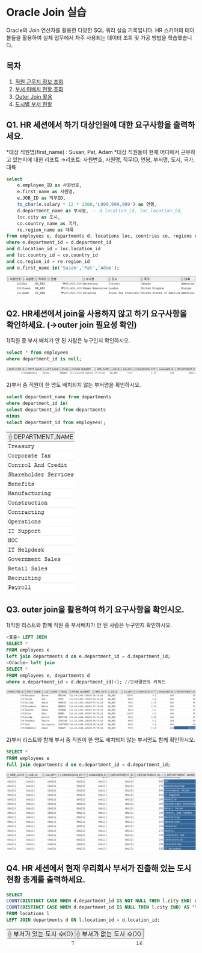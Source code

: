 # Oracle Join 실습

Oracle의 Join 연산자를 활용한 다양한 SQL 쿼리 실습 기록입니다.
HR 스키마의 테이블들을 활용하여 실제 업무에서 자주 사용되는 데이터 조회 및 가공 방법을 학습했습니다.

## 목차
1. [직원 근무지 정보 조회](#q1-hr-세션에서-하기-대상인원에-대한-요구사항을-출력하세요)
2. [부서 미배치 현황 조회](#q2-hr세션에서-join을-사용하지-않고-하기-요구사항을-확인하세요)
3. [Outer Join 활용](#q3-outer-join을-활용하여-하기-요구사항을-확인시오)
4. [도시별 부서 현황](#q4-hr-세션에서-현재-우리회사-부서가-진출해-있는-도시-현황-총계를-출력하세요)

## Q1. HR 세션에서 하기 대상인원에 대한 요구사항을 출력하세요.

*대상 직원명(first_name) : Susan, Pat, Adam
*대상 직원들이 현재 어디에서 근무하고 있는지에 대한 리포트
→리포트: 사원번호, 사원명, 직무ID, 연봉, 부서명, 도시, 국가, 대륙

```sql
select
    e.employee_ID as 사원번호,
    e.first_name as 사원명,
    e.JOB_ID as 직무ID,
    to_char(e.salary * 12 * 1300,'L999,999,999') as 연봉,
    d.department_name as 부서명, -- d.location_id, loc.location_id,
    loc.city as 도시,
    co.country_name as 국가,
    re.region_name as 대륙
from employees e, departments d, locations loc, countries co, regions re
where e.department_id = d.department_id
and d.location_id = loc.location_id
and loc.country_id = co.country_id
and co.region_id = re.region_id
and e.first_name in('Susan','Pat','Adam');
```

![oracle_join_q1 result](/images/oracle_join_q1_result.png)

## Q2. HR세션에서 join을 사용하지 않고 하기 요구사항을 확인하세요. (→outer join 필요성 확인)

1)직원 중 부서 배치가 안 된 사람은 누구인지 확인하시오.

```sql
select * from employees
where department_id is null;
```

![oracle_join_q2 result1](/images/oracle_join_q2_result.png)

2)부서 중 직원이 한 명도 배치되지 않는 부서명을 확인하시오.

```sql
select department_name from departments 
where department_id in(
select department_id from departments
minus 
select department_id from employees);
```

![oracle_join_q2 result2](/images/oracle_join_q2_result2.png)

## Q3. outer join을 활용하여 하기 요구사항을 확인시오.

1)직원 리스트와 함꼐 직원 중 부서배치가 안 된 사람은 누구인지 확인하시오.

```sql
<표준> LEFT JOIN 
SELECT *
FROM employees e
left join departments d on e.department_id = d.department_id;
<Oracle> left join
SELECT *
FROM employees e, departments d
where e.department_id = d.department_id(+); //오라클만의 키워드
```

![oracle_join_q3 result1](/images/oracle_join_q3_result.png)

2)부서 리스트와 함께 부서 중 직원이 한 명도 배치되지 않는 부서명도 함께 확인하시오.

```sql
SELECT *
FROM employees e
full join departments d on e.department_id = d.department_id;
```

![oracle_join_q3 result2](/images/oracle_join_q3_result2.png)

## Q4. HR 세션에서 현재 우리회사 부서가 진출해 있는 도시 현황 총계를 출력하세요.

```sql
SELECT 
COUNT(DISTINCT CASE WHEN d.department_id IS NOT NULL THEN l.city END) AS "부서가 있는 도시 수(O)",
COUNT(DISTINCT CASE WHEN d.department_id IS NULL THEN l.city END) AS "부서가 없는 도시 수(X)"
FROM locations l
LEFT JOIN departments d ON l.location_id = d.location_id;
```

![oracle_join_q4 result4](/images/oracle_join_q4_result.png)
